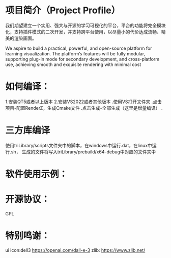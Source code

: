 # 项目简介（Project Profile）

我们期望建立一个实用、强大与开源的学习可视化的平台，平台的功能将完全模块化，支持插件模式的二次开发，并支持跨平台使用，以尽量小的代价达成流畅、精美的渲染画面。                   

 We aspire to build a practical, powerful, and open-source platform for learning visualization. The platform’s features will be fully modular, supporting plug-in mode for secondary development, and cross-platform use, achieving smooth and exquisite rendering with minimal cost

# 如何编译：
1.安装QT5或者以上版本
2.安装VS2022或者其他版本
.使用VS打开文件夹
.点击项目-配置RenderZ，生成Cmake文件
.点击生成-全部生成（这里是增量编译）
.



# 三方库编译
使用triLibrary/scripts文件夹中的脚本，在windows中运行.dat，在linux中运行.sh，
生成的文件将写入triLibrary/prebuild/x64-debug中对应的文件夹中

# 软件使用示例：


# 开源协议：
GPL


# 特别鸣谢：
ui icon:dell3                   https://openai.com/dall-e-3
zlib:							https://www.zlib.net/